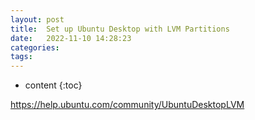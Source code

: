 ```yaml
---
layout: post
title:  Set up Ubuntu Desktop with LVM Partitions
date:   2022-11-10 14:28:23
categories: 
tags: 
---
```


* content
{:toc}

https://help.ubuntu.com/community/UbuntuDesktopLVM
